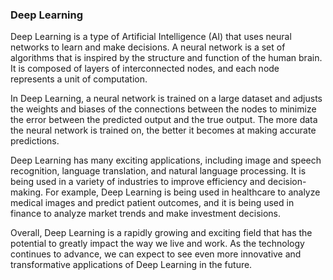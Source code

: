### Deep Learning

Deep Learning is a type of Artificial Intelligence (AI) that uses neural networks to learn and make decisions. A neural network is a set of algorithms that is inspired by the structure and function of the human brain. It is composed of layers of interconnected nodes, and each node represents a unit of computation.

In Deep Learning, a neural network is trained on a large dataset and adjusts the weights and biases of the connections between the nodes to minimize the error between the predicted output and the true output. The more data the neural network is trained on, the better it becomes at making accurate predictions.

Deep Learning has many exciting applications, including image and speech recognition, language translation, and natural language processing. It is being used in a variety of industries to improve efficiency and decision-making. For example, Deep Learning is being used in healthcare to analyze medical images and predict patient outcomes, and it is being used in finance to analyze market trends and make investment decisions.

Overall, Deep Learning is a rapidly growing and exciting field that has the potential to greatly impact the way we live and work. As the technology continues to advance, we can expect to see even more innovative and transformative applications of Deep Learning in the future.
